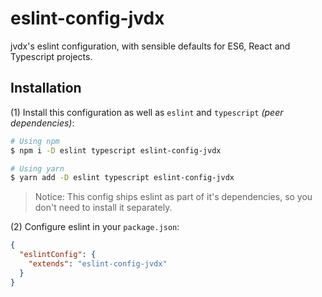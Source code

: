 # eslint-config-jvdx

jvdx's eslint configuration, with sensible defaults for ES6, React and
Typescript projects.

## Installation

(1) Install this configuration as well as `eslint` and `typescript`
_(peer dependencies)_:

```bash
# Using npm
$ npm i -D eslint typescript eslint-config-jvdx

# Using yarn
$ yarn add -D eslint typescript eslint-config-jvdx
```

> Notice: This config ships eslint as part of it's dependencies, so you don't
> need to install it separately.

(2) Configure eslint in your `package.json`:

```json
{
  "eslintConfig": {
    "extends": "eslint-config-jvdx"
  }
}
```